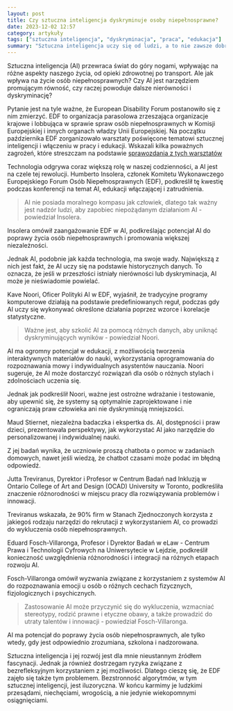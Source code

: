 ```yaml
---
layout: post
title: Czy sztuczna inteligencja dyskryminuje osoby niepełnosprawne?
date: 2023-12-02 12:57
category: artykuły
tags: ["sztuczna inteligencja", "dyskryminacja", "praca", "edukacja"]
summary: "Sztuczna inteligencja uczy się od ludzi, a to nie zawsze dobrze. Utrwalanie stereotypów, pogłębianie segregacji mogą wynikać z decyzji AI, a nie ludzi. To może być niebezpieczne."
---
```



Sztuczna inteligencja (AI) przewraca świat do góry nogami, wpływając na
różne aspekty naszego życia, od opieki zdrowotnej po transport. Ale jak
wpływa na życie osób niepełnosprawnych? Czy AI jest narzędziem
promującym równość, czy raczej powoduje dalsze nierówności i
dyskryminację?

Pytanie jest na tyle ważne, że European Disability Forum postanowiło się z nim zmierzyć. EDF to organizacja parasolowa zrzeszająca organizacje krajowe i lobbująca w sprawie spraw osób niepełnosprawnych w Komisji Europejskiej i innych organach władzy Unii Europejskiej. Na początku października EDF zorganizowało warsztaty poświęcone tematowi sztucznej inteligencji i włączeniu w pracy i edukacji. Wskazali kilka poważnych zagrożeń, które streszczam na podstawie [sprawozdania z tych warsztatów](https://www.edf-feph.org/artificial-intelligence-inclusive-education-and-employment-opportunities-and-challenges/)

Technologia odgrywa coraz większą rolę w naszej codzienności, a AI jest
na czele tej rewolucji. Humberto Insolera, członek Komitetu Wykonawczego
Europejskiego Forum Osób Niepełnosprawnych (EDF), podkreślił tę kwestię
podczas konferencji na temat AI, edukacji włączającej i zatrudnienia.

   > AI nie posiada moralnego kompasu jak człowiek, dlatego tak ważny
   jest nadzór ludzi, aby zapobiec niepożądanym działaniom AI -
   powiedział Insolera.


Insolera omówił zaangażowanie EDF w AI, podkreślając potencjał AI do
poprawy życia osób niepełnosprawnych i promowania większej
niezależności.

Jednak AI, podobnie jak każda technologia, ma swoje wady. Największą z
nich jest fakt, że AI uczy się na podstawie historycznych danych. To
oznacza, że jeśli w przeszłości istniały nierówności lub dyskryminacja,
AI może je nieświadomie powielać.

Kave Noori, Oficer Polityki AI w EDF, wyjaśnił, że tradycyjne programy
komputerowe działają na podstawie predefiniowanych reguł, podczas gdy AI uczy się wykonywać określone działania poprzez wzorce i korelacje statystyczne.

   > Ważne jest, aby szkolić AI za pomocą różnych danych, aby uniknąć
   dyskryminujących wyników - powiedział Noori.

AI ma ogromny potencjał w edukacji, z możliwością tworzenia interaktywnych materiałów do nauki, wykorzystania oprogramowania do rozpoznawania mowy i indywidualnych asystentów nauczania. Noori sugeruje, że AI może dostarczyć rozwiązań dla osób o różnych stylach i zdolnościach uczenia się.

Jednak jak podkreślił Noori, ważne jest ostrożne wdrażanie i testowanie, aby upewnić się, że systemy są optymalnie zaprojektowane i nie ograniczają praw człowieka ani nie dyskryminują mniejszości.

Maud Stiernet, niezależna badaczka i ekspertka ds. AI, dostępności i
praw dzieci, prezentowała perspektywy, jak wykorzystać AI jako narzędzie do personalizowanej i indywidualnej nauki.

Z jej badań wynika, że uczniowie proszą chatbota o pomoc w zadaniach domowych, nawet jeśli wiedzą, że chatbot czasami może podać im błędną odpowiedź.

Jutta Treviranus, Dyrektor i Profesor w Centrum Badań nad Inkluzją w Ontario College of Art and Design (OCAD) University w Toronto, podkreśliła znaczenie różnorodności w miejscu pracy dla rozwiązywania problemów i innowacji.

Treviranus wskazała, że 90% firm w Stanach Zjednoczonych korzysta z jakiegoś rodzaju narzędzi do rekrutacji z wykorzystaniem AI, co prowadzi do wykluczenia osób niepełnosprawnych.

Eduard Fosch-Villaronga, Profesor i Dyrektor Badań w eLaw - Centrum Prawa i Technologii Cyfrowych na Uniwersytecie w Lejdzie, podkreślił konieczność uwzględnienia różnorodności i integracji na różnych etapach rozwoju AI.

Fosch-Villaronga omówił wyzwania związane z korzystaniem z systemów AI do rozpoznawania emocji u osób o różnych cechach fizycznych, fizjologicznych i psychicznych.

   > Zastosowanie AI może przyczynić się do wykluczenia, wzmacniać
   stereotypy, rodzić prawne i etyczne obawy, a także prowadzić do
   utraty talentów i innowacji - powiedział Fosch-Villaronga.

AI ma potencjał do poprawy życia osób niepełnosprawnych, ale tylko wtedy, gdy jest odpowiednio zrozumiana, szkolona i nadzorowana.

Sztuczna inteligencja i jej rozwój jest dla mnie nieustannym źródłem fascynacji. Jednak ja również dostrzegam ryzyka związane z bezrefleksyjnym korzystaniem z jej możliwości. Dlatego cieszę się, że EDF zajęło się także tym problemem. Bezstronność algorytmów, w tym sztucznej inteligencji, jest iluzoryczna. W końcu karmimy je ludzkimi przesądami, niechęciami, wrogością, a nie jedynie wiekopomnymi osiągnięciami.